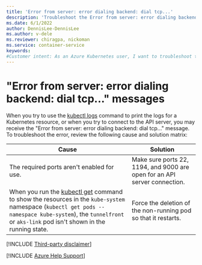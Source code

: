 ```yaml
---
title: 'Error from server: error dialing backend: dial tcp...'
description: 'Troubleshoot the Error from server: error dialing backend: dial tcp… message, which blocks you from using kubectl logs or connecting to the API server.'
ms.date: 6/1/2022
author: DennisLee-DennisLee
ms.author: v-dele
ms.reviewer: chiragpa, nickoman
ms.service: container-service
keywords:
#Customer intent: As an Azure Kubernetes user, I want to troubleshoot the "Error from server: error dialing backend: dial tcp…" message so that I can connect to the API server or use the `kubectl logs` command to get logs.
---
```

# "Error from server: error dialing backend: dial tcp..." messages

When you try to use the [kubectl logs](https://kubernetes.io/docs/reference/generated/kubectl/kubectl-commands#logs) command to print the logs for a Kubernetes resource, or when you try to connect to the API server, you may receive the "Error from server: error dialing backend: dial tcp..." message. To troubleshoot the error, review the following cause and solution matrix:

| Cause | Solution |
| --- | --- |
| The required ports aren't enabled for use. | Make sure ports 22, 1194, and 9000 are open for an API server connection. |
| When you run the [kubectl get](https://kubernetes.io/docs/reference/generated/kubectl/kubectl-commands#get) command to show the resources in the `kube-system` namespace (`kubectl get pods --namespace kube-system`), the `tunnelfront` or `aks-link` pod isn't shown in the running state. | Force the deletion of the non-running pod so that it restarts. |

[!INCLUDE [Third-party disclaimer](../../includes/third-party-disclaimer.md)]

[!INCLUDE [Azure Help Support](../../includes/azure-help-support.md)]
